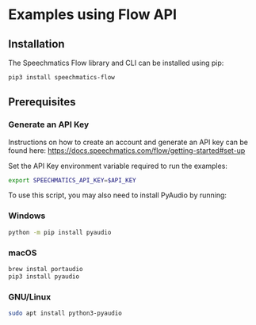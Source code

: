 # Examples using Flow API

## Installation

The Speechmatics Flow library and CLI can be installed using pip:

```bash
pip3 install speechmatics-flow
```

## Prerequisites

### Generate an API Key

Instructions on how to create an account and generate an API
key can be found here: https://docs.speechmatics.com/flow/getting-started#set-up

Set the API Key environment variable required to run the examples:

```bash
export SPEECHMATICS_API_KEY=$API_KEY
```

To use this script, you may also need to install PyAudio by running:

### Windows

```bash
python -m pip install pyaudio
```

### macOS

```bash
brew instal portaudio
pip3 install pyaudio
```

### GNU/Linux

```bash
sudo apt install python3-pyaudio
```
